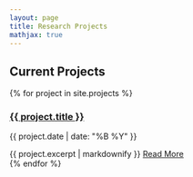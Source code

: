 ```yaml
---
layout: page
title: Research Projects
mathjax: true
---
```


## Current Projects

{% for project in site.projects %}
  <div class="project-card">
    <h3><a href="{{ project.url }}">{{ project.title }}</a></h3>
    <p class="meta">{{ project.date | date: "%B %Y" }}</p>
    {{ project.excerpt | markdownify }}
    <a href="{{ project.url }}" class="btn">Read More</a>
  </div>
{% endfor %}

